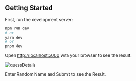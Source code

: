 
## Getting Started

First, run the development server:

```bash
npm run dev
# or
yarn dev
# or
pnpm dev
```

Open [http://localhost:3000](http://localhost:3000) with your browser to see the result.

![guessDetails](https://github.com/SANDEEP1938/GuessProfile/assets/77245571/f2fa4a81-795f-4776-9558-89d4d512ee93)

Enter Random Name and Submit to see the Result.